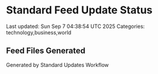 # Standard Feed Update Status
Last updated: Sun Sep  7 04:38:54 UTC 2025
Categories: technology,business,world

## Feed Files Generated

Generated by Standard Updates Workflow
